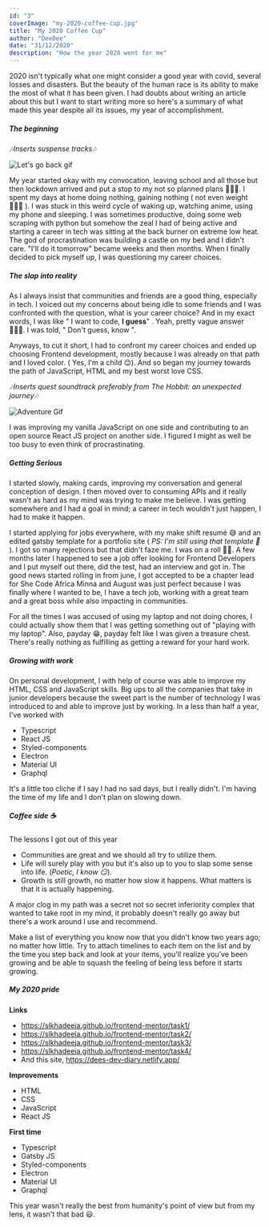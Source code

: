 ```yaml
---
id: "3"
coverImage: "my-2020-coffee-cup.jpg"
title: "My 2020 Coffee Cup"
author: "DeeDee"
date: "31/12/2020"
description: "How the year 2020 went for me"
---
```


2020 isn't typically what one might consider a good year with covid, several losses and disasters. But the beauty of the human race is its ability to make the most of what it has been given. I had doubts about writing an article about this but I want to start writing more so here's a summary of what made this year despite all its issues, my year of accomplishment.

##### The beginning

_🎶Inserts suspense tracks🎶_

![Let's go back gif](https://media.giphy.com/media/QL5CItwwF5xU4/giphy.gif)

My year started okay with my convocation, leaving school and all those but then lockdown arrived and put a stop to my not so planned plans 🤷🏽‍♀️. I spent my days at home doing nothing, gaining nothing ( not even weight 🤦🏽‍♀️ ). I was stuck in this weird cycle of waking up, watching anime, using my phone and sleeping.
I was sometimes productive, doing some web scraping with python but somehow the zeal I had of being active and starting a career in tech was sitting at the back burner on extreme low heat. The god of procrastination was building a castle on my bed and I didn't care. "I'll do it tomorrow" became weeks and then months. When I finally decided to pick myself up, I was questioning my career choices.

##### The slap into reality

As I always insist that communities and friends are a good thing, especially in tech. I voiced out my concerns about being idle to some friends and I was confronted with the question, what is your career choice? And in my exact words, I was like " I want to code, **I guess**" . Yeah, pretty vague answer 🤦🏽‍♀️. I was told, " Don't guess, know ".

Anyways, to cut it short, I had to confront my career choices and ended up choosing Frontend development, mostly because I was already on that path and I loved color.
( Yes, I'm a child 😌). And so began my journey towards the path of JavaScript, HTML and my best worst love CSS.

_🎶Inserts quest soundtrack preferably from The Hobbit: an unexpected journey🎶_

![Adventure Gif](https://media.giphy.com/media/HVr4gFHYIqeti/giphy.gif)

I was improving my vanilla JavaScript on one side and contributing to an open source React JS project on another side. I figured I might as well be too busy to even think of procrastinating.

##### Getting Serious

I started slowly, making cards, improving my conversation and general conception of design. I then moved over to consuming APIs and it really wasn't as hard as my mind was trying to make me believe. I was getting somewhere and I had a goal in mind; a career in tech wouldn't just happen, I had to make it happen.

I started applying for jobs everywhere, with my make shift resumé 😅 and an edited gatsby template for a portfolio site ( _PS: I'm still using that template 👀_ ). I got so many rejections but that didn't faze me. I was on a roll 💪🏿. A few months later I happened to see a job offer looking for Frontend Developers and I put myself out there, did the test, had an interview and got in.
The good news started rolling in from june, I got accepted to be a chapter lead for She Code Africa Minna and August was just perfect because I was finally where I wanted to be, I have a tech job, working with a great team and a great boss while also impacting in communities.

For all the times I was accused of using my laptop and not doing chores, I could actually show them that I was getting something out of "playing with my laptop". Also, payday 😁, payday felt like I was given a treasure chest. There's really nothing as fulfilling as getting a reward for your hard work.

##### Growing with work

On personal development, I with help of course was able to improve my HTML, CSS and JavaScript skills. Big ups to all the companies that take in junior developers because the sweet part is the number of technology I was introduced to and able to improve just by working.
In a less than half a year, I've worked with

- Typescript
- React JS
- Styled-components
- Electron
- Material UI
- Graphql

It's a little too cliche if I say I had no sad days, but I really didn't. I'm having the time of my life and I don't plan on slowing down.

##### Coffee side ☕

The lessons I got out of this year

- Communities are great and we should all try to utilize them.
- Life will surely play with you but it's also up to you to slap some sense into life. (_Poetic, I know 😏_).
- Growth is still growth, no matter how slow it happens. What matters is that it is actually happening.

A major clog in my path was a secret not so secret inferiority complex that wanted to take root in my mind, it probably doesn't really go away but there's a work around I use and recommend.

Make a list of everything you know now that you didn't know two years ago; no matter how little. Try to attach timelines to each item on the list and by the time you step back and look at your items, you'll realize you've been growing and be able to squash the feeling of being less before it starts growing.

##### My 2020 pride

**Links**

- https://slkhadeeja.github.io/frontend-mentor/task1/
- https://slkhadeeja.github.io/frontend-mentor/task2/
- https://slkhadeeja.github.io/frontend-mentor/task3/
- https://slkhadeeja.github.io/frontend-mentor/task4/
- And this site, https://dees-dev-diary.netlify.app/

**Improvements**

- HTML
- CSS
- JavaScript
- React JS

**First time**

- Typescript
- Gatsby JS
- Styled-components
- Electron
- Material UI
- Graphql

This year wasn't really the best from humanity's point of view but from my lens, it wasn't that bad 😃.
